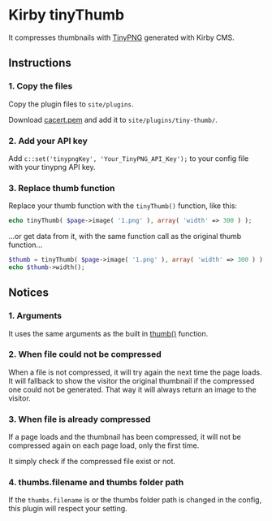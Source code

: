 # Kirby tinyThumb

It compresses thumbnails with [TinyPNG](https://tinypng.com/) generated with Kirby CMS.

## Instructions

### 1. Copy the files

Copy the plugin files to `site/plugins`.

Download [cacert.pem](http://curl.haxx.se/ca/cacert.pem) and add it to `site/plugins/tiny-thumb/`.

### 2. Add your API key

Add `c::set('tinypngKey', 'Your_TinyPNG_API_Key');` to your config file with your tinypng API key.

### 3. Replace thumb function

Replace your thumb function with the `tinyThumb()` function, like this:

```php
echo tinyThumb( $page->image( '1.png' ), array( 'width' => 300 ) );
```

...or get data from it, with the same function call as the original thumb function...

```php
$thumb = tinyThumb( $page->image( '1.png' ), array( 'width' => 300 ) );
echo $thumb->width();
```

## Notices

### 1. Arguments

It uses the same arguments as the built in [thumb()](http://getkirby.com/docs/cheatsheet/helpers/thumb) function.

### 2. When file could not be compressed

When a file is not compressed, it will try again the next time the page loads. It will fallback to show the visitor the original thumbnail if the compressed one could not be generated. That way it will always return an image to the visitor.

### 3. When file is already compressed

If a page loads and the thumbnail has been compressed, it will not be compressed again on each page load, only the first time.

It simply check if the compressed file exist or not.

### 4. thumbs.filename and thumbs folder path

If the `thumbs.filename` is or the thumbs folder path is changed in the config, this plugin will respect your setting.